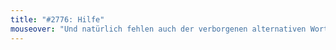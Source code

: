 ```yaml
---
title: "#2776: Hilfe"
mouseover: "Und natürlich fehlen auch der verborgenen alternativen Wortaneinanderreihung alle kriech-reptilienförmigen Mitglieder der Alphabete."
---
```


